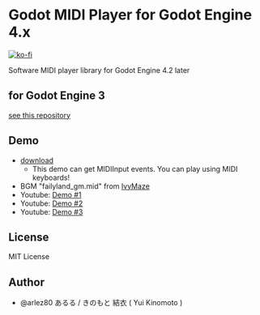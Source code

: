 # Godot MIDI Player for Godot Engine 4.x

[![ko-fi](https://ko-fi.com/img/githubbutton_sm.svg)](https://ko-fi.com/E1E44AWTA)

Software MIDI player library for Godot Engine 4.2 later

## for Godot Engine 3

[see this repository](https://bitbucket.org/arlez80/godot-midi-player)

## Demo

* [download](https://bitbucket.org/arlez80/godot-midi-player-g4/downloads/demo.zip)
	* This demo can get MIDIInput events. You can play using MIDI keyboards!
* BGM "failyland_gm.mid" from [IvyMaze]( http://ivymaze.sakura.ne.jp/ )
* Youtube: [Demo #1](https://www.youtube.com/watch?v=SdrU4uRepVs)
* Youtube: [Demo #2](https://www.youtube.com/watch?v=nn21P3eI4hs)
* Youtube: [Demo #3](https://www.youtube.com/watch?v=dAYfFH-Fq2o)

## License

MIT License

## Author

* @arlez80 あるる / きのもと 結衣 ( Yui Kinomoto )
